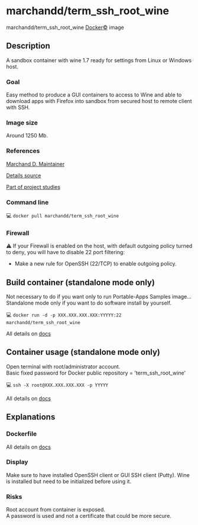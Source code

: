 # marchandd/term_ssh_root_wine

marchandd/term_ssh_root_wine [Docker:copyright:](https://docs.docker.com/ "Docker") image

## Description

A sandbox container with wine 1.7 ready for settings from Linux or Windows host.

### Goal

Easy method to produce a GUI containers to access to Wine and able to download apps with Firefox into sandbox from secured host to remote client with SSH.

### Image size

Around 1250 Mb.

### References

[Marchand D. Maintainer](https://github.com/marchandd/ "Maintainer")

[Details source](https://github.com/marchandd/term_ssh_root_wine/ "Details")

[Part of project studies](https://github.com/marchandd/docker_index/ "References")

### Command line

:computer: `docker pull marchandd/term_ssh_root_wine`

### Firewall

:warning: If your Firewall is enabled on the host, with default outgoing policy turned to 
deny, 
you will have to disable 22 port filtering:  
- Make a new rule for OpenSSH (22/TCP) to enable outgoing policy.

## Build container (standalone mode only)

Not necessary to do if you want only to run Portable-Apps Samples image...         
Standalone mode only if you want to do software install by yourself.

:computer: `docker run -d -p XXX.XXX.XXX.XXX:YYYYY:22 marchandd/term_ssh_root_wine`

All details on [docs](https://github.com/marchandd/term_ssh_root_wine/blob/master/docs/summary.md "Summary")

## Container usage (standalone mode only)

Open terminal with root/administrator account.  
Basic fixed password for Docker public repository = 'term_ssh_root_wine'

:computer: `ssh -X root@XXX.XXX.XXX.XXX -p YYYYY`

All details on [docs](https://github.com/marchandd/term_ssh_root_wine/blob/master/docs/summary.md "Summary")

## Explanations

### Dockerfile

All details on [docs](https://github.com/marchandd/term_ssh_root_wine/blob/master/docs/summary.md "Summary")

### Display

Make sure to have installed OpenSSH client or GUI SSH client (Putty).
Wine is installed but need to be initialized before using it.

### Risks

Root account from container is exposed.  
A password is used and not a certificate that could be more secure.
